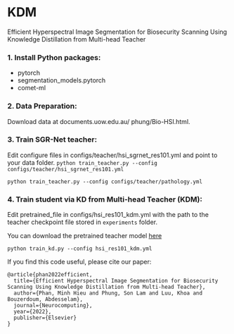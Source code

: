 # KDM
Efficient Hyperspectral Image Segmentation for Biosecurity Scanning Using Knowledge Distillation from Multi-head Teacher

### 1. Install Python packages:
* pytorch
* segmentation_models.pytorch
* comet-ml
### 2. Data Preparation:
Download data at documents.uow.edu.au/ phung/Bio-HSI.html.

### 3. Train SGR-Net teacher:
Edit configure files in configs/teacher/hsi_sgrnet_res101.yml and point to your data folder.
`python train_teacher.py --config configs/teacher/hsi_sgrnet_res101.yml`

`python train_teacher.py --config configs/teacher/pathology.yml`

### 4. Train student via KD from Multi-head Teacher (KDM):
Edit pretrained_file in configs/hsi_res101_kdm.yml with the path to the teacher checkpoint file stored in `experiments` folder.

You can download the pretrained teacher model [here](https://uowmailedu-my.sharepoint.com/:u:/r/personal/vmhp806_uowmail_edu_au/Documents/best_model.pth?csf=1&web=1&e=eFgUTl)

`python train_kd.py --config hsi_res101_kdm.yml`

If you find this code useful, please cite our paper:

```
@article{phan2022efficient,
  title={Efficient Hyperspectral Image Segmentation for Biosecurity Scanning Using Knowledge Distillation from Multi-head Teacher},
  author={Phan, Minh Hieu and Phung, Son Lam and Luu, Khoa and Bouzerdoum, Abdesselam},
  journal={Neurocomputing},
  year={2022},
  publisher={Elsevier}
}
```